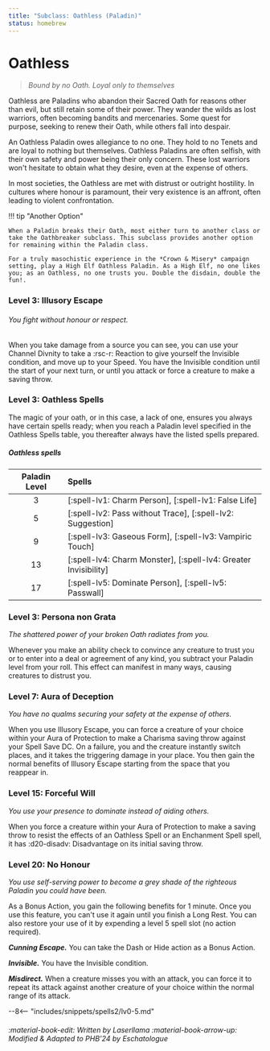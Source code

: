 ```yaml
---
title: "Subclass: Oathless (Paladin)"
status: homebrew
---
```


<p style="display:none">
Bound by no Oath, Loyal only to themselves
</p>

# Oathless

> *Bound by no Oath. Loyal only to themselves*

Oathless are Paladins who abandon their Sacred Oath for reasons other than evil, but still retain some of their power. They wander the wilds as lost warriors, often becoming bandits and mercenaries. Some quest for purpose, seeking to renew their Oath, while others fall into despair.

An Oathless Paladin owes allegiance to no one. They hold to no Tenets and are loyal to nothing but themselves. Oathless Paladins are often selfish, with their own safety and power being their only concern. These lost warriors won't hesitate to obtain what they desire, even at the expense of others.

In most societies, the Oathless are met with distrust or outright hostility. In cultures where honour is paramount, their very existence is an affront, often leading to violent confrontation.

!!! tip "Another Option"

    When a Paladin breaks their Oath, most either turn to another class or take the Oathbreaker subclass. This subclass provides another option for remaining within the Paladin class.

    For a truly masochistic experience in the *Crown & Misery* campaign setting, play a High Elf Oathless Paladin. As a High Elf, no one likes you; as an Oathless, no one trusts you. Double the disdain, double the fun!.

### Level 3: Illusory Escape

###### *You fight without honour or respect.*

When you take damage from a source you can see, you can use your Channel Divnity to take a :rsc-r: Reaction to give yourself the Invisible condition, and move up to your Speed. You have the Invisible condition until the start of your next turn, or until you attack or force a creature to make a saving throw. 

### Level 3: Oathless Spells

The magic of your oath, or in this case, a lack of one, ensures you always have certain spells ready; when you reach a Paladin level specified in the Oathless Spells table, you thereafter always have the listed spells prepared.

##### Oathless spells

| Paladin Level | Spells |
|:---:|:---|
| 3 | [:spell-lv1: Charm Person], [:spell-lv1: False Life] |
| 5 | [:spell-lv2: Pass without Trace], [:spell-lv2: Suggestion] |
| 9 | [:spell-lv3: Gaseous Form], [:spell-lv3: Vampiric Touch] |
| 13 | [:spell-lv4: Charm Monster], [:spell-lv4: Greater Invisibility] |
| 17 | [:spell-lv5: Dominate Person], [:spell-lv5: Passwall] |

### Level 3: Persona non Grata

*The shattered power of your broken Oath radiates from you.*

Whenever you make an ability check to convince any creature to trust you or to enter into a deal or agreement of any kind, you subtract your Paladin level from your roll. This effect can manifest in many ways, causing creatures to distrust you.

### Level 7: Aura of Deception
                                    
*You have no qualms securing your safety at the expense of others.*

When you use Illusory Escape, you can force a creature of your choice within your Aura of Protection to make a Charisma saving throw against your Spell Save DC. On a failure, you and the creature instantly switch places, and it takes the triggering damage in your place. You then gain the normal benefits of Illusory Escape starting from the space that you reappear in.

### Level 15: Forceful Will

*You use your presence to dominate instead of aiding others.*
  
When you force a creature within your Aura of Protection to make a saving throw to resist the effects of an Oathless Spell or an Enchanment Spell spell, it has :d20-disadv: Disadvantage on its initial saving throw.

### Level 20: No Honour

*You use self-serving power to become a grey shade of the righteous Paladin you could have been.*

As a Bonus Action, you gain the following benefits for 1 minute. Once you use this feature, you can't use it again until you finish a Long Rest. You can also restore your use of it by expending a level 5 spell slot (no action required).

***Cunning Escape.*** You can take the Dash or Hide action as a Bonus Action.

***Invisible.*** You have the Invisible condition.

***Misdirect.*** When a creature misses you with an attack, you can force it to repeat its attack against another creature of your choice within the normal range of its attack.

--8<-- "includes/snippets/spells2/lv0-5.md"

###### :material-book-edit: Written by *Laserllama* :material-book-arrow-up: Modified & Adapted to PHB'24 by *Eschatologue*